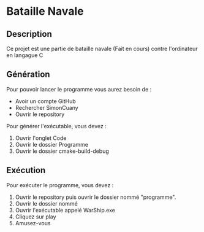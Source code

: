 #	Bataille Navale

##	Description 
Ce projet est une partie de bataille navale (Fait en cours) contre l'ordinateur en langague C 
##	Génération
Pour pouvoir lancer le programme vous aurez besoin de :
	
- Avoir un compte GitHub
- Rechercher SimonCuany
- Ouvrir le repository	

Pour générer l'exécutable, vous devez :

1. Ouvrir l'onglet Code
1. Ouvrir le dossier Programme
1. Ouvrir le dossier cmake-build-debug


## Exécution

Pour exécuter le programme, vous devez :

1. Ouvrir le repository puis ouvrir le dossier nommé "programme".
1. Ouvrir le dossier nommé 
1. Ouvrir l'exécutable appelé WarShip.exe
1. Cliquez sur play
1. Amusez-vous


